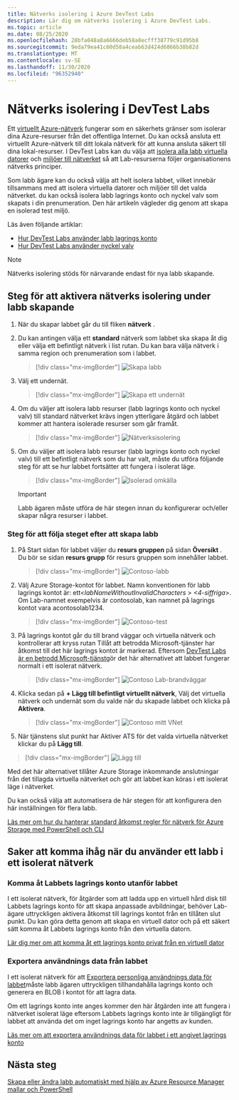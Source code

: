 ```yaml
---
title: Nätverks isolering i Azure DevTest Labs
description: Lär dig om nätverks isolering i Azure DevTest Labs.
ms.topic: article
ms.date: 08/25/2020
ms.openlocfilehash: 28bfa048a8a6666deb58a8ecfff38779c91d95b8
ms.sourcegitcommit: 9eda79ea41c60d58a4ceab63d424d6866b38b82d
ms.translationtype: MT
ms.contentlocale: sv-SE
ms.lasthandoff: 11/30/2020
ms.locfileid: "96352940"
---
```

# <a name="network-isolation-in-devtest-labs"></a>Nätverks isolering i DevTest Labs

Ett [virtuellt Azure-nätverk](../virtual-network/virtual-networks-overview.md) fungerar som en säkerhets gränser som isolerar dina Azure-resurser från det offentliga Internet. Du kan också ansluta ett virtuellt Azure-nätverk till ditt lokala nätverk för att kunna ansluta säkert till dina lokal-resurser. I DevTest Labs kan du välja att [isolera alla labb virtuella datorer](devtest-lab-configure-vnet.md) och [miljöer till nätverket](connect-environment-lab-virtual-network.md) så att Lab-resurserna följer organisationens nätverks principer. 

Som labb ägare kan du också välja att helt isolera labbet, vilket innebär tillsammans med att isolera virtuella datorer och miljöer till det valda nätverket. du kan också isolera labb lagrings konto och nyckel valv som skapats i din prenumeration. Den här artikeln vägleder dig genom att skapa en isolerad test miljö. 

Läs även följande artiklar:

- [Hur DevTest Labs använder labb lagrings konto](encrypt-storage.md)
- [Hur DevTest Labs använder nyckel valv](devtest-lab-store-secrets-in-key-vault.md)
 
> [!NOTE]
> Nätverks isolering stöds för närvarande endast för nya labb skapande.

## <a name="steps-to-enable-network-isolation-during-lab-creation"></a>Steg för att aktivera nätverks isolering under labb skapande

1. När du skapar labbet går du till fliken **nätverk** .
1. Du kan antingen välja ett **standard** nätverk som labbet ska skapa åt dig eller välja ett befintligt nätverk i list rutan. Du kan bara välja nätverk i samma region och prenumeration som i labbet. 

    > [!div class="mx-imgBorder"]
    > ![Skapa labb](./media/network-isolation/create-lab.png)
1. Välj ett undernät.

    > [!div class="mx-imgBorder"]
    > ![Skapa ett undernät](./media/network-isolation/create-lab-subnet.png)
1. Om du väljer att isolera labb resurser (labb lagrings konto och nyckel valv) till standard nätverket krävs ingen ytterligare åtgärd och labbet kommer att hantera isolerade resurser som går framåt.
 
    > [!div class="mx-imgBorder"]
    > ![Nätverksisolering](./media/network-isolation/isolate-lab-resources.png)
1. Om du väljer att isolera labb resurser (labb lagrings konto och nyckel valv) till ett befintligt nätverk som du har valt, måste du utföra följande steg för att se hur labbet fortsätter att fungera i isolerat läge. 
 
    > [!div class="mx-imgBorder"]
    > ![Isolerad omkälla](./media/network-isolation/isolate-my-vnet.png)

    > [!IMPORTANT]
    > Labb ägaren måste utföra de här stegen innan du konfigurerar och/eller skapar några resurser i labbet.

### <a name="steps-to-follow-post-lab-creation"></a>Steg för att följa steget efter att skapa labb

1. På Start sidan för labbet väljer du **resurs gruppen** på sidan **Översikt** . Du bör se sidan **resurs grupp** för resurs gruppen som innehåller labbet. 
 
   > [!div class="mx-imgBorder"]
   > ![Contoso-labb](./media/network-isolation/contoso-lab.png)
1. Välj Azure Storage-kontot för labbet. Namn konventionen för labb lagrings kontot är: ett<*labNameWithoutInvalidCharacters* > *<4-siffriga*>. Om Lab-namnet exempelvis är contosolab, kan namnet på lagrings kontot vara acontosolab1234.
 
   > [!div class="mx-imgBorder"]
   > ![Contoso-test](./media/network-isolation/contoso-test.png)
1. På lagrings kontot går du till brand väggar och virtuella nätverk och kontrollerar att kryss rutan Tillåt att betrodda Microsoft-tjänster har åtkomst till det här lagrings kontot är markerad. Eftersom [DevTest Labs är en betrodd Microsoft-tjänst](../storage/common/storage-network-security.md#trusted-microsoft-services)gör det här alternativet att labbet fungerar normalt i ett isolerat nätverk. 

   > [!div class="mx-imgBorder"]
   > ![Contoso Lab-brandväggar](./media/network-isolation/contoso-lab-firewalls-vnets.png)
1. Klicka sedan på **+ Lägg till befintligt virtuellt nätverk**, Välj det virtuella nätverk och undernät som du valde när du skapade labbet och klicka på **Aktivera**. 

   > [!div class="mx-imgBorder"]
   > ![Contoso mitt VNet](./media/network-isolation/contoso-lab-my-vnet.png)
5.  När tjänstens slut punkt har Aktiver ATS för det valda virtuella nätverket klickar du på **Lägg till**. 

   > [!div class="mx-imgBorder"]
   > ![Lägg till](./media/network-isolation/contoso-firewall-add.png)
 
Med det här alternativet tillåter Azure Storage inkommande anslutningar från det tillagda virtuella nätverket och gör att labbet kan köras i ett isolerat läge i nätverket. 

Du kan också välja att automatisera de här stegen för att konfigurera den här inställningen för flera labb. 

[Läs mer om hur du hanterar standard åtkomst regler för nätverk för Azure Storage med PowerShell och CLI](../storage/common/storage-network-security.md?toc=%2fazure%2fvirtual-network%2ftoc.json#powershell)

## <a name="things-to-remember-while-using-a-lab-in-a-network-isolated-mode"></a>Saker att komma ihåg när du använder ett labb i ett isolerat nätverk

### <a name="accessing-labs-storage-account-outside-the-lab"></a>Komma åt Labbets lagrings konto utanför labbet 

I ett isolerat nätverk, för åtgärder som att ladda upp en virtuell hård disk till Labbets lagrings konto för att skapa anpassade avbildningar, behöver Lab-ägare uttryckligen aktivera åtkomst till lagrings kontot från en tillåten slut punkt. Du kan göra detta genom att skapa en virtuell dator och på ett säkert sätt komma åt Labbets lagrings konto från den virtuella datorn. 

[Lär dig mer om att komma åt ett lagrings konto privat från en virtuell dator](../private-link/tutorial-private-endpoint-storage-portal.md)

### <a name="exporting-usage-data-from-the-lab"></a>Exportera användnings data från labbet 

I ett isolerat nätverk för att [Exportera personliga användnings data för labbet](personal-data-delete-export.md)måste labb ägaren uttryckligen tillhandahålla lagrings konto och generera en BLOB i kontot för att lagra data. 

Om ett lagrings konto inte anges kommer den här åtgärden inte att fungera i nätverket isolerat läge eftersom Labbets lagrings konto inte är tillgängligt för labbet att använda det om inget lagrings konto har angetts av kunden. 

[Läs mer om att exportera användnings data för labbet i ett angivet lagrings konto](personal-data-delete-export.md#azure-powershell)

## <a name="next-steps"></a>Nästa steg

[Skapa eller ändra labb automatiskt med hjälp av Azure Resource Manager mallar och PowerShell](devtest-lab-use-arm-and-powershell-for-lab-resources.md)